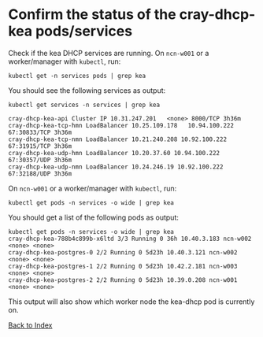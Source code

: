 # Confirm the status of the cray-dhcp-kea pods/services

Check if the kea DHCP services are running.
On `ncn-w001` or a worker/manager with `kubectl`, run:

```
kubectl get -n services pods | grep kea
```

You should see the following services as output:

```
kubectl get services -n services | grep kea

cray-dhcp-kea-api Cluster IP 10.31.247.201   <none> 8000/TCP 3h36m
cray-dhcp-kea-tcp-hmn LoadBalancer 10.25.109.178   10.94.100.222 67:30833/TCP 3h36m
cray-dhcp-kea-tcp-nmn LoadBalancer 10.21.240.208 10.92.100.222   67:31915/TCP 3h36m
cray-dhcp-kea-udp-hmn LoadBalancer 10.20.37.60 10.94.100.222 67:30357/UDP 3h36m
cray-dhcp-kea-udp-nmn LoadBalancer 10.24.246.19 10.92.100.222 67:32188/UDP 3h36m
```

On `ncn-w001` or a worker/manager with `kubectl`, run:

```
kubectl get pods -n services -o wide | grep kea
```

You should get a list of the following pods as output:

```
kubectl get pods -n services -o wide | grep kea
cray-dhcp-kea-788b4c899b-x6ltd 3/3 Running 0 36h 10.40.3.183 ncn-w002 <none> <none>
cray-dhcp-kea-postgres-0 2/2 Running 0 5d23h 10.40.3.121 ncn-w002 <none> <none>
cray-dhcp-kea-postgres-1 2/2 Running 0 5d23h 10.42.2.181 ncn-w003 <none> <none>
cray-dhcp-kea-postgres-2 2/2 Running 0 5d23h 10.39.0.208 ncn-w001 <none> <none>
```

This output will also show which worker node the kea-dhcp pod is currently on.

[Back to Index](../README.md)
